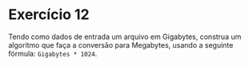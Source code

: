 # Exercício 12

Tendo como dados de entrada um arquivo em Gigabytes, construa um algoritmo que faça a conversão para Megabytes, usando a seguinte fórmula: `Gigabytes * 1024`.
